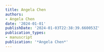 ```yaml
---
title: Angela Chen
authors:
- Angela Chen
date: '2024-01-01'
publishDate: '2024-01-03T22:38:39.660053Z'
publication_types:
- manuscript
publication: '*Angela Chen*'
---
```

